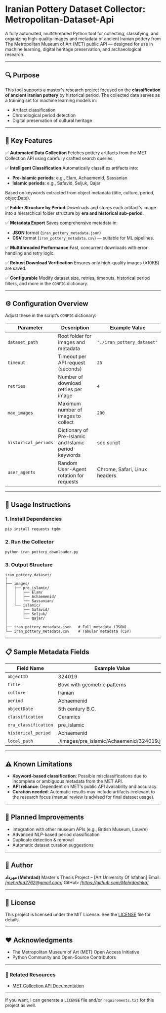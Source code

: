 # Iranian Pottery Dataset Collector: Metropolitan-Dataset-Api

A fully automated, multithreaded Python tool for collecting, classifying, and organizing high-quality images and metadata of ancient Iranian pottery from The Metropolitan Museum of Art (MET) public API — designed for use in machine learning, digital heritage preservation, and archaeological research.

---

## 🔍 Purpose

This tool supports a master's research project focused on the **classification of ancient Iranian pottery** by historical period. The collected data serves as a training set for machine learning models in:

* Artifact classification
* Chronological period detection
* Digital preservation of cultural heritage

---

## 🎯 Key Features

✅ **Automated Data Collection**
Fetches pottery artifacts from the MET Collection API using carefully crafted search queries.

✅ **Intelligent Classification**
Automatically classifies artifacts into:

* **Pre-Islamic periods**: e.g., Elam, Achaemenid, Sassanian
* **Islamic periods**: e.g., Safavid, Seljuk, Qajar

Based on keywords extracted from object metadata (title, culture, period, objectDate).

✅ **Folder Structure by Period**
Downloads and stores each artifact's image into a hierarchical folder structure by **era and historical sub-period**.

✅ **Metadata Export**
Saves comprehensive metadata in:

* **JSON** format (`iran_pottery_metadata.json`)
* **CSV** format (`iran_pottery_metadata.csv`) — suitable for ML pipelines.

✅ **Multithreaded Performance**
Fast, concurrent downloads with error handling and retry logic.

✅ **Robust Download Verification**
Ensures only high-quality images (≥10KB) are saved.

✅ **Configurable**
Modify dataset size, retries, timeouts, historical period filters, and more in the `CONFIG` dictionary.

---

## ⚙️ Configuration Overview

Adjust these in the script’s `CONFIG` dictionary:

| Parameter            | Description                                           | Example Value                 |
| -------------------- | ----------------------------------------------------- | ----------------------------- |
| `dataset_path`       | Root folder for images and metadata                   | `"./iran_pottery_dataset"`    |
| `timeout`            | Timeout per API request (seconds)                     | `25`                          |
| `retries`            | Number of download retries per image                  | `4`                           |
| `max_images`         | Maximum number of images to collect                   | `200`                         |
| `historical_periods` | Dictionary of Pre-Islamic and Islamic period keywords | see script                    |
| `user_agents`        | Random User-Agent rotation for requests               | Chrome, Safari, Linux headers |

---

## 🚀 Usage Instructions

### 1. Install Dependencies

```bash
pip install requests tqdm
```

### 2. Run the Collector

```bash
python iran_pottery_downloader.py
```

### 3. Output Structure

```
iran_pottery_dataset/
│
├── images/
│   ├── pre_islamic/
│   │   ├── Elam/
│   │   ├── Achaemenid/
│   │   └── Sassanian/
│   └── islamic/
│       ├── Safavid/
│       ├── Seljuk/
│       └── Qajar/
│
├── iran_pottery_metadata.json   # Full metadata (JSON)
└── iran_pottery_metadata.csv    # Tabular metadata (CSV)
```

---

## 📋 Sample Metadata Fields

| Field Name           | Example Value                               |
| -------------------- | ------------------------------------------- |
| `objectID`           | 324019                                      |
| `title`              | Bowl with geometric patterns                |
| `culture`            | Iranian                                     |
| `period`             | Achaemenid                                  |
| `objectDate`         | 5th century B.C.                            |
| `classification`     | Ceramics                                    |
| `era_classification` | pre\_islamic                                |
| `historical_period`  | Achaemenid                                  |
| `local_path`         | ./images/pre\_islamic/Achaemenid/324019.jpg |

---

## ⚠️ Known Limitations

* **Keyword-based classification**: Possible misclassifications due to incomplete or ambiguous metadata from the MET API.
* **API reliance**: Dependent on MET's public API availability and accuracy.
* **Curation needed**: Automatic results may include artifacts irrelevant to the research focus (manual review is advised for final dataset usage).

---

## 🧩 Planned Improvements

* Integration with other museum APIs (e.g., British Museum, Louvre)
* Advanced NLP-based period classification
* Duplicate detection & removal
* Automatic dataset curation suggestions

---

## 👤 Author

**مهرداد (Mehrdad)**
Master's Thesis Project – \[Art University Of Isfahan]
Email: *\[mehrdad2762@gmail.com]*
GitHub: *\[https://github.com/Mehrdadnka]*

---

## 📜 License

This project is licensed under the MIT License.
See the [LICENSE](LICENSE) file for details.

---

## ❤️ Acknowledgments

* The Metropolitan Museum of Art (MET) Open Access Initiative
* Python Community and Open-Source Contributors

---

### 🔗 Related Resources

* [MET Collection API Documentation](https://metmuseum.github.io/)

---

If you want, I can generate a `LICENSE` file and/or `requirements.txt` for this project as well.
